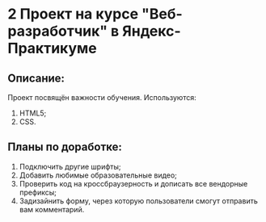 # 2 Проект на курсе "Веб-разработчик" в Яндекс-Практикуме

## Описание:

Проект посвящён важности обучения.  Используются:
1. HTML5;
2. CSS.
## Планы по доработке:

1. Подключить другие шрифты;
2. Добавить любимые образовательные видео;
3. Проверить код на кроссбраузерность и дописать все вендорные префиксы;
4. Задизайнить форму, через которую пользователи смогут отправить вам комментарий.
